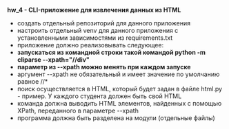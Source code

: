 **hw_4 - CLI-приложение для извлечения данных из HTML**
  
  * создать отдельный репозиторий для данного приложения
  * настроить отдельный venv для данного приложения с установленными зависимостями из requirements.txt
  * приложение должно реализовывать следующее:
  * **запускаться из командной строки такой командой python -m cliparse --xpath="//div"** 
  * **параметр из --xpath можно менять при каждом запуске**
  * аргумент --xpath не обязательный и имеет значение по умолчанию равное //*
  * поиск осуществляется в HTML, который будет задан в файле html.py - пример. У каждого студента должен быть свой HTML
  * команда должна выводить HTML элементов, найденных с помощью XPath, переданного в параметре --xpath
  * программа должна быть разделена на модули (отдельные файлы)
